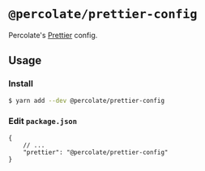 # `@percolate/prettier-config`

Percolate's [Prettier](https://prettier.io) config.

## Usage

### Install

```bash
$ yarn add --dev @percolate/prettier-config
```

### Edit `package.json`

```jsonc
{
    // ...
    "prettier": "@percolate/prettier-config"
}
```
